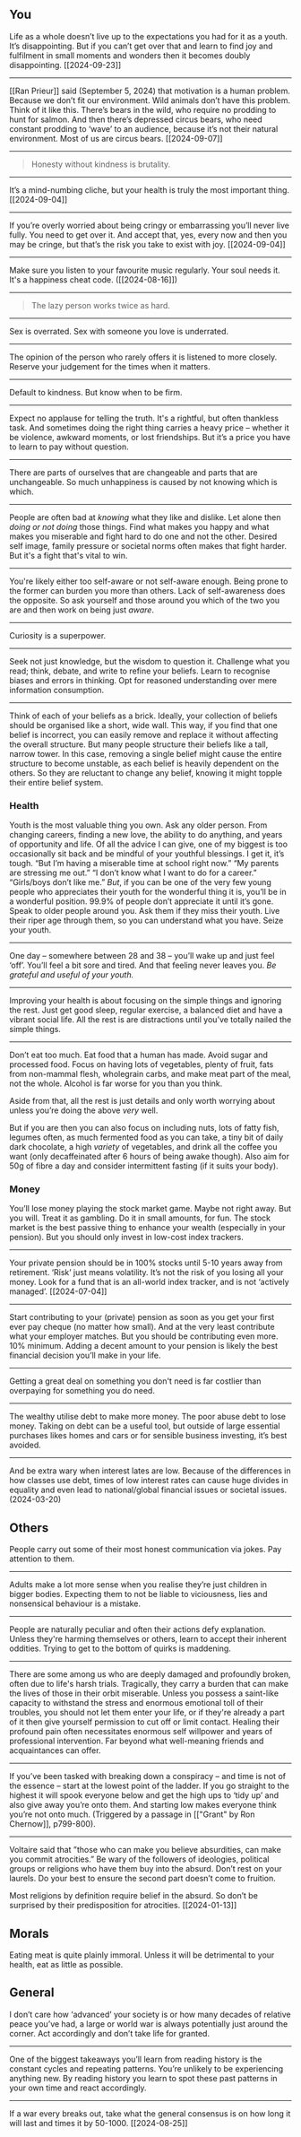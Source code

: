 ## You

Life as a whole doesn’t live up to the expectations you had for it as a youth. It’s disappointing. But if you can’t get over that and learn to find joy and fulfilment in small moments and wonders then it becomes doubly disappointing. [[2024-09-23]]

---

[[Ran Prieur]] said (September 5, 2024) that motivation is a human problem. Because we don’t fit our environment. Wild animals don’t have this problem. Think of it like this. There’s bears in the wild, who require no prodding to hunt for salmon. And then there’s depressed circus bears, who need constant prodding to ‘wave’ to an audience, because it’s not their natural environment. Most of us are circus bears. [[2024-09-07]]

*** 

> Honesty without kindness is brutality.

---

It’s a mind-numbing cliche, but your health is truly the most important thing. [[2024-09-04]]

---

If you’re overly worried about being cringy or embarrassing you’ll never live fully. You need to get over it. And accept that, yes, every now and then you may be cringe, but that’s the risk you take to exist with joy. [[2024-09-04]]

---

Make sure you listen to your favourite music regularly. Your soul needs it. It's a happiness cheat code. ([[2024-08-16]])

***

> The lazy person works twice as hard.

***

Sex is overrated. Sex with someone you love is underrated.

***

The opinion of the person who rarely offers it is listened to more closely. Reserve your judgement for the times when it matters.

***

Default to kindness. But know when to be firm.

***

Expect no applause for telling the truth. It's a rightful, but often thankless task. And sometimes doing the right thing carries a heavy price – whether it be violence, awkward moments, or lost friendships. But it’s a price you have to learn to pay without question. 

***

There are parts of ourselves that are changeable and parts that are unchangeable. So much unhappiness is caused by not knowing which is which. 

***

People are often bad at *knowing* what they like and dislike. Let alone then *doing or not doing* those things. Find what makes you happy and what makes you miserable and fight hard to do one and not the other. Desired self image, family pressure or societal norms often makes that fight harder. But it's a fight that's vital to win.

***

You're likely either too self-aware or not self-aware enough. Being prone to the former can burden you more than others. Lack of self-awareness does the opposite. So ask yourself and those around you which of the two you are and then work on being just *aware*.

***

Curiosity is a superpower.

***

Seek not just knowledge, but the wisdom to question it. Challenge what you read; think, debate, and write to refine your beliefs. Learn to recognise biases and errors in thinking. Opt for reasoned understanding over mere information consumption.

***

Think of each of your beliefs as a brick. Ideally, your collection of beliefs should be organised like a short, wide wall. This way, if you find that one belief is incorrect, you can easily remove and replace it without affecting the overall structure. But many people structure their beliefs like a tall, narrow tower. In this case, removing a single belief might cause the entire structure to become unstable, as each belief is heavily dependent on the others. So they are reluctant to change any belief, knowing it might topple their entire belief system.

### Health


Youth is the most valuable thing you own. Ask any older person. From changing careers, finding a new love, the ability to do anything, and years of opportunity and life. Of all the advice I can give, one of my biggest is too occasionally sit back and be mindful of your youthful blessings. I get it, it’s tough. “But I’m having a miserable time at school right now.” “My parents are stressing me out.” “I don’t know what I want to do for a career.” “Girls/boys don’t like me.” *But*, if you can be one of the very few young people who appreciates their youth for the wonderful thing it is, you’ll be in a wonderful position. 99.9% of people don’t appreciate it until it’s gone. Speak to older people around you. Ask them if they miss their youth. Live their riper age through them, so you can understand what you have. Seize your youth.

---

One day – somewhere between 28 and 38 – you’ll wake up and just feel ‘off’. You’ll feel a bit sore and tired. And that feeling never leaves you. *Be grateful and useful of your youth.*

---

Improving your health is about focusing on the simple things and ignoring the rest. Just get good sleep, regular exercise, a balanced diet and have a vibrant social life. All the rest is are distractions until you’ve totally nailed the simple things.

***

Don’t eat too much. Eat food that a human has made. Avoid sugar and processed food. Focus on having lots of vegetables, plenty of fruit, fats from non-mammal flesh, wholegrain carbs, and make meat part of the meal, not the whole. Alcohol is far worse for you than you think.

Aside from that, all the rest is just details and only worth worrying about unless you’re doing the above *very* well. 

But if you are then you can also focus on including nuts, lots of fatty fish, legumes often, as much fermented food as you can take, a tiny bit of daily dark chocolate, a high *variety* of vegetables, and drink all the coffee you want (only decaffeinated after 6 hours of being awake though). Also aim for 50g of fibre a day and consider intermittent fasting (if it suits your body).


### Money


You’ll lose money playing the stock market game. Maybe not right away. But you will. Treat it as gambling. Do it in small amounts, for fun. The stock market is the best passive thing to enhance your wealth (especially in your pension). But you should only invest in low-cost index trackers.

---

Your private pension should be in 100% stocks until 5-10 years away from retirement. ‘Risk’ just means volatility. It’s not the risk of you losing all your money. Look for a fund that is an all-world index tracker, and is not ‘actively managed’. [[2024-07-04]]

---

Start contributing to your (private) pension as soon as you get your first ever pay cheque (no matter how small). And at the very least contribute what your employer matches. But you should be contributing even more. 10% minimum. Adding a decent amount to your pension is likely the best financial decision you’ll make in your life.

---

Getting a great deal on something you don't need is far costlier than overpaying for something you do need.

***

The wealthy utilise debt to make more money. The poor abuse debt to lose money. Taking on debt can be a useful tool, but outside of large essential purchases likes homes and cars or for sensible business investing, it’s best avoided.

---

And be extra wary when interest lates are low. Because of the differences in how classes use debt, times of low interest rates can cause huge divides in equality and even lead to national/global financial issues or societal issues. (2024-03-20)


## Others

People carry out some of their most honest communication via jokes. Pay attention to them.

***

Adults make a lot more sense when you realise they’re just children in bigger bodies. Expecting them to not be liable to viciousness, lies and nonsensical behaviour is a mistake.

***

People are naturally peculiar and often their actions defy explanation. Unless they're harming themselves or others, learn to accept their inherent oddities. Trying to get to the bottom of quirks is maddening.

***
  
There are some among us who are deeply damaged and profoundly broken, often due to life's harsh trials. Tragically, they carry a burden that can make the lives of those in their orbit miserable. Unless you possess a saint-like capacity to withstand the stress and enormous emotional toll of their troubles, you should not let them enter your life, or if they're already a part of it then give yourself permission to cut off or limit contact. Healing their profound pain often necessitates enormous self willpower and years of professional intervention. Far beyond what well-meaning friends and acquaintances can offer.

***

If you’ve been tasked with breaking down a conspiracy – and time is not of the essence – start at the lowest point of the ladder. If you go straight to the highest it will spook everyone below and get the high ups to ‘tidy up’ and also give away you’re onto them. And starting low makes everyone think you’re not onto much. (Triggered by a passage in [["Grant" by Ron Chernow]], p799-800).

***

Voltaire said that ”those who can make you believe absurdities, can make you commit atrocities.” Be wary of the followers of ideologies, political groups or religions who have them buy into the absurd. Don’t rest on your laurels. Do your best to ensure the second part doesn’t come to fruition.

Most religions by definition require belief in the absurd. So don’t be surprised by their predisposition for atrocities. [[2024-01-13]]

## Morals

Eating meat is quite plainly immoral. Unless it will be detrimental to your health, eat as little as possible.

## General



I don’t care how ‘advanced’ your society is or how many decades of relative peace you’ve had, a large or world war is always potentially just around the corner. Act accordingly and don’t take life for granted.

---

One of the biggest takeaways you’ll learn from reading history is the constant cycles and repeating patterns. You’re unlikely to be experiencing anything new. By reading history you learn to spot these past patterns in your own time and react accordingly.

---

If a war every breaks out, take what the general consensus is on how long it will last and times it by 50-1000. [[2024-08-25]]

